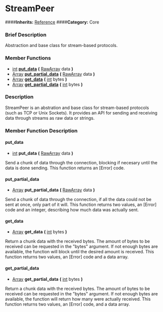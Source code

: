 #  StreamPeer  
####**Inherits:** [Reference](class_reference)
####**Category:** Core

###  Brief Description  
Abstraction and base class for stream-based protocols.

###  Member Functions 
  * [int](class_int)  **[put&#95;data](#put_data)**  **(** [RawArray](class_rawarray) data  **)**
  * [Array](class_array)  **[put&#95;partial&#95;data](#put_partial_data)**  **(** [RawArray](class_rawarray) data  **)**
  * [Array](class_array)  **[get&#95;data](#get_data)**  **(** [int](class_int) bytes  **)**
  * [Array](class_array)  **[get&#95;partial&#95;data](#get_partial_data)**  **(** [int](class_int) bytes  **)**

###  Description  
StreamPeer is an abstration and base class for stream-based protocols (such as TCP or Unix Sockets). It provides an API for sending and receiving data through streams as raw data or strings.

###  Member Function Description  

#### <a name="put_data">put_data</a>
  * [int](class_int)  **put&#95;data**  **(** [RawArray](class_rawarray) data  **)**

Send a chunk of data through the connection, blocking if necesary until the data is done sending. This function returns an [Error] code.

#### <a name="put_partial_data">put_partial_data</a>
  * [Array](class_array)  **put&#95;partial&#95;data**  **(** [RawArray](class_rawarray) data  **)**

Send a chunk of data through the connection, if all the data could not be sent at once, only part of it will. This function returns two values, an [Error] code and an integer, describing how much data was actually sent.

#### <a name="get_data">get_data</a>
  * [Array](class_array)  **get&#95;data**  **(** [int](class_int) bytes  **)**

Return a chunk data with the received bytes. The amount of bytes to be received can be requested in the "bytes" argument. If not enough bytes are available, the function will block until the desired amount is received. This function returns two values, an [Error] code and a data array.

#### <a name="get_partial_data">get_partial_data</a>
  * [Array](class_array)  **get&#95;partial&#95;data**  **(** [int](class_int) bytes  **)**

Return a chunk data with the received bytes. The amount of bytes to be received can be requested in the "bytes" argument. If not enough bytes are available, the function will return how many were actually received. This function returns two values, an [Error] code, and a data array.
